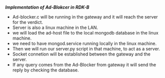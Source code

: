 ***Implementation of Ad-Blokcer in RDK-B***
* Ad-blocker.c will be running in the gateway and it will reach the server for the verdict.
* Server is also a linux machine in the LAN.
* we will load the ad-host file to the local mongodb database in the linux machine.
* we need to have mongod.service running locally in the linux machine.
* Then we will run our server.py script in that machine, to act as a server.
* Socket connetion will be established between the gateway and the server.
* If any query comes from the Ad-Blocker from gateway it will send the reply by checking the database.
